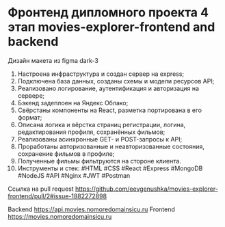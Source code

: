 # Фронтенд дипломного проекта 4 этап movies-explorer-frontend and backend

Дизайн макета из figma dark-3

1. Настроена инфраструктура и создан сервер на express;
2. Подключена база данных, созданы схемы и модели ресурсов API;
3. Реализовано логирование, аутентификация и авторизация на сервере;
4. Бэкенд задеплоен на Яндекс Облако;
5. Свёрстаны компоненты на React, разметка портирована в его формат;
6. Описана логика и вёрстка страниц регистрации, логина, редактирования профиля, сохранённых фильмов;
7. Реализованы асинхронные GET- и POST-запросы к API;
8. Проработаны авторизованные и неавторизованные состояния, сохранение фильмов в профиле;
9. Полученные фильмы фильтруются на стороне клиента.
10. Инструменты и стек: #HTML #CSS #React #Express #MongoDB #NodeJS #API  #Nginx #JWT #Postman

Ссылка на pull request https://github.com/eevgenushka/movies-explorer-frontend/pull/2#issue-1882272898

Backend https://api.movies.nomoredomainsicu.ru
Frontend https://movies.nomoredomainsicu.ru
